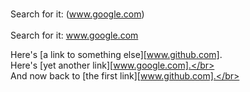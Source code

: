 <br>Search for it: (www.google.com)</br>
<br>Search for it: www.google.com</br>

Here's [a link to something else][www.github.com].
<br>Here's [yet another link][www.google.com].</br>
<br>And now back to [the first link][www.github.com].</br>


